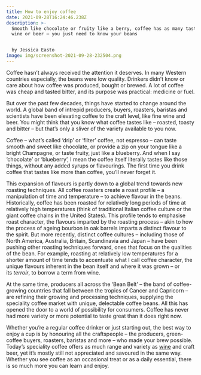 ```yaml
---
title: How to enjoy coffee
date: 2021-09-28T16:24:46.238Z
description: >-
  Smooth like chocolate or fruity like a berry, coffee has as many tastes as
  wine or beer – you just need to know your beans


  by Jessica Easto 
image: img/screenshot-2021-09-28-232504.png
---
```

<!--StartFragment-->

Coffee hasn’t always received the attention it deserves. In many Western countries especially, the beans were low quality. Drinkers didn’t know or care about how coffee was produced, bought or brewed. A lot of coffee was cheap and tasted bitter, and its purpose was practical: medicine or fuel.

But over the past few decades, things have started to change around the world. A global band of intrepid producers, buyers, roasters, baristas and scientists have been elevating coffee to the craft level, like fine wine and beer. You might think that you know what coffee tastes like – roasted, toasty and bitter – but that’s only a sliver of the variety available to you now.

Coffee – what’s called ‘drip’ or ‘filter’ coffee, not espresso – can taste smooth and sweet like chocolate, or provide a zip on your tongue like a bright Champagne, or taste fruity, just like a blueberry. And when I say ‘chocolate’ or ‘blueberry’, I mean the coffee itself literally tastes like those things, without any added syrups or flavourings. The first time you drink coffee that tastes like more than coffee, you’ll never forget it.

This expansion of flavours is partly down to a global trend towards new roasting techniques. All coffee roasters create a roast profile – a manipulation of time and temperature – to achieve flavour in the beans. Historically, coffee has been roasted for relatively long periods of time at relatively high temperatures (think of traditional Italian coffee culture or the giant coffee chains in the United States). This profile tends to emphasise roast character, the flavours imparted by the roasting process – akin to how the process of ageing bourbon in oak barrels imparts a distinct flavour to the spirit. But more recently, distinct coffee cultures – including those of North America, Australia, Britain, Scandinavia and Japan – have been pushing other roasting techniques forward, ones that focus on the qualities of the bean. For example, roasting at relatively low temperatures for a shorter amount of time tends to accentuate what I call coffee character, the unique flavours inherent in the bean itself and where it was grown – or its *terroir*, to borrow a term from wine.

At the same time, producers all across the ‘Bean Belt’ – the band of coffee-growing countries that fall between the tropics of Cancer and Capricorn – are refining their growing and processing techniques, supplying the speciality coffee market with unique, delectable coffee beans. All this has opened the door to a world of possibility for consumers. Coffee has never had more variety or more potential to taste great than it does right now.

Whether you’re a regular coffee drinker or just starting out, the best way to enjoy a cup is by honouring all the craftspeople – the producers, green-coffee buyers, roasters, baristas and more – who made your brew possible. Today’s speciality coffee offers as much range and variety as [wine](https://psyche.co/guides/how-do-you-select-a-bottle-of-wine-that-youll-enjoy) and craft beer, yet it’s mostly still not appreciated and savoured in the same way. Whether you see coffee as an occasional treat or as a daily essential, there is so much more you can learn and enjoy.

<!--EndFragment-->